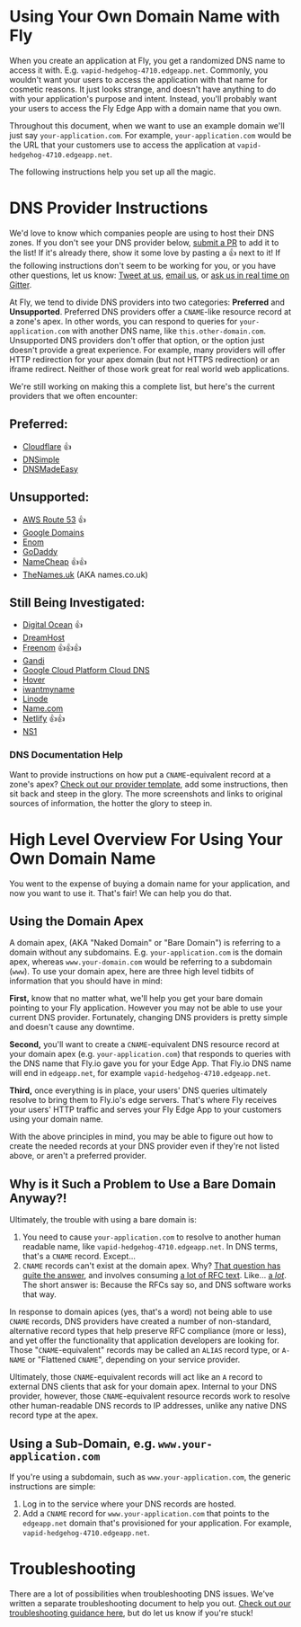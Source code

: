 # Using Your Own Domain Name with Fly

When you create an application at Fly, you get a randomized DNS name to access it with. E.g. `vapid-hedgehog-4710.edgeapp.net`. Commonly, you wouldn't want your users to access the application with that name for cosmetic reasons. It just looks strange, and doesn't have anything to do with your application's purpose and intent. Instead, you'll probably want your users to access the Fly Edge App with a domain name that you own. 

Throughout this document, when we want to use an example domain we'll just say `your-application.com`. For example, `your-application.com` would be the URL that your customers use to access the application at `vapid-hedgehog-4710.edgeapp.net`.

The following instructions help you set up all the magic.

# DNS Provider Instructions
We'd love to know which companies people are using to host their DNS zones. If you don't see your DNS provider below, [submit a PR](https://help.github.com/articles/creating-a-pull-request/) to add it to the list! If it's already there, show it some love by pasting a 👍 next to it! If the following instructions don't seem to be working for you, or you have other questions, let us know: [Tweet at us](https://twitter.com/flydotio), [email us](mailto:support@fly.io), or [ask us in real time on Gitter](https://gitter.im/superfly/fly).

At Fly, we tend to divide DNS providers into two categories: **Preferred** and **Unsupported**. Preferred DNS providers offer a `CNAME`-like resource record at a zone's apex. In other words, you can respond to queries for `your-application.com` with another DNS name, like `this.other-domain.com`. Unsupported DNS providers don't offer that option, or the option just doesn't provide a great experience. For example, many providers will offer HTTP redirection for your apex domain (but not HTTPS redirection) or an iframe redirect. Neither of those work great for real world web applications.

We're still working on making this a complete list, but here's the current providers that we often encounter:

## Preferred:
- [Cloudflare](providers/cloudflare.md) 👍
- [DNSimple](providers/dnsimple.md)
- [DNSMadeEasy](providers/dnsmadeeasy.md)

## Unsupported:
- [AWS Route 53](providers/aws-route-53.md)  👍
- [Google Domains](providers/google-domains.md)
- [Enom](providers/enom.md)
- [GoDaddy](providers/godaddy.md)
- [NameCheap](providers/namecheap.md) 👍👍
- [TheNames.uk](providers/thenames.md) (AKA names.co.uk)

## Still Being Investigated:
- [Digital Ocean](providers/draft/digital-ocean.md) 👍
- [DreamHost](providers/draft/dreamhost.md)
- [Freenom](providers/draft/freenom.md) 👍👍👍
- [Gandi](providers/draft/gandi.md)
- [Google Cloud Platform Cloud DNS](providers/draft/google-cloud.md)
- [Hover](providers/draft/hover.md)
- [iwantmyname](providers/draft/iwantmyname.md)
- [Linode](providers/draft/linode.md)
- [Name.com](providers/draft/name.md)
- [Netlify](providers/draft/netlify.md) 👍👍
- [NS1](providers/draft/nsone.md)

### DNS Documentation Help

Want to provide instructions on how put a `CNAME`-equivalent record at a zone's apex? [Check out our provider template](providers/template-for-providers.md), add some instructions, then sit back and steep in the glory. The more screenshots and links to original sources of information, the hotter the glory to steep in.

# High Level Overview For Using Your Own Domain Name

You went to the expense of buying a domain name for your application, and now you want to use it. That's fair! We can help you do that. 

## Using the Domain Apex

A domain apex, (AKA "Naked Domain" or "Bare Domain") is referring to a domain without any subdomains. E.g. `your-application.com` is the domain apex, whereas `www.your-domain.com` would be referring to a subdomain (`www`). To use your domain apex, here are three high level tidbits of information that you should have in mind:

**First,** know that no matter what, we'll help you get your bare domain pointing to your Fly application. However you may not be able to use your current DNS provider. Fortunately, changing DNS providers is pretty simple and doesn't cause any downtime.

**Second,** you'll want to create a `CNAME`-equivalent DNS resource record at your domain apex (e.g. `your-application.com`) that responds to queries with the DNS name that Fly.io gave you for your Edge App. That Fly.io DNS name will end in `edgeapp.net`, for example `vapid-hedgehog-4710.edgeapp.net`.

**Third,** once everything is in place, your users' DNS queries ultimately resolve to bring them to Fly.io's edge servers. That's where Fly receives your users' HTTP traffic and serves your Fly Edge App to your customers using your domain name.

With the above principles in mind, you may be able to figure out how to create the needed records at your DNS provider even if they're not listed above, or aren't a preferred provider.

## Why is it Such a Problem to Use a Bare Domain Anyway?!

Ultimately, the trouble with using a bare domain is:

1. You need to cause `your-application.com` to resolve to another human readable name, like `vapid-hedgehog-4710.edgeapp.net`. In DNS terms, that's a `CNAME` record. Except...
2. `CNAME` records can't exist at the domain apex. Why? [That question has quite the answer](https://serverfault.com/questions/613829/why-cant-a-cname-record-be-used-at-the-apex-aka-root-of-a-domain), and involves consuming [a lot of RFC text](https://tools.ietf.org/html/rfc1034). Like... [a _lot_](https://tools.ietf.org/html/rfc1035). The short answer is: Because the RFCs say so, and DNS software works that way.

In response to domain apices (yes, that's a word) not being able to use `CNAME` records, DNS providers have created a number of non-standard, alternative record types that help preserve RFC compliance (more or less), and yet offer the functionality that application developers are looking for. Those "`CNAME`-equivalent" records may be called an `ALIAS` record type, or `A-NAME` or "Flattened `CNAME`", depending on your service provider.

Ultimately, those `CNAME`-equivalent records will act like an `A` record to external DNS clients that ask for your domain apex. Internal to your DNS provider, however, those `CNAME`-equivalent resource records work to resolve other human-readable DNS records to IP addresses, unlike any native DNS record type at the apex.

## Using a Sub-Domain, e.g. `www.your-application.com`

If you're using a subdomain, such as `www.your-application.com`, the generic instructions are simple:

1. Log in to the service where your DNS records are hosted.
2. Add a `CNAME` record for `www.your-application.com` that points to the `edgeapp.net` domain that's provisioned for your application. For example, `vapid-hedgehog-4710.edgeapp.net`.

# Troubleshooting
There are a lot of possibilities when troubleshooting DNS issues. We've written a separate troubleshooting document to help you out. [Check out our troubleshooting guidance here](./troubleshooting.md), but do let us know if you're stuck!
